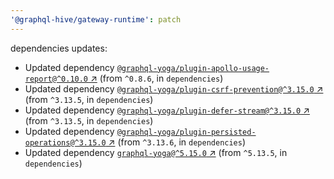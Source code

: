 ```yaml
---
'@graphql-hive/gateway-runtime': patch
---
```


dependencies updates: 

- Updated dependency [`@graphql-yoga/plugin-apollo-usage-report@^0.10.0` ↗︎](https://www.npmjs.com/package/@graphql-yoga/plugin-apollo-usage-report/v/0.10.0) (from `^0.8.6`, in `dependencies`)
- Updated dependency [`@graphql-yoga/plugin-csrf-prevention@^3.15.0` ↗︎](https://www.npmjs.com/package/@graphql-yoga/plugin-csrf-prevention/v/3.15.0) (from `^3.13.5`, in `dependencies`)
- Updated dependency [`@graphql-yoga/plugin-defer-stream@^3.15.0` ↗︎](https://www.npmjs.com/package/@graphql-yoga/plugin-defer-stream/v/3.15.0) (from `^3.13.5`, in `dependencies`)
- Updated dependency [`@graphql-yoga/plugin-persisted-operations@^3.15.0` ↗︎](https://www.npmjs.com/package/@graphql-yoga/plugin-persisted-operations/v/3.15.0) (from `^3.13.6`, in `dependencies`)
- Updated dependency [`graphql-yoga@^5.15.0` ↗︎](https://www.npmjs.com/package/graphql-yoga/v/5.15.0) (from `^5.13.5`, in `dependencies`)
